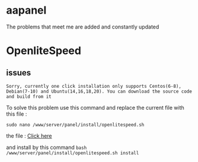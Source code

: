 # aapanel
The problems that meet me are added and constantly updated


# OpenliteSpeed
## issues

``
Sorry, currently one click installation only supports Centos(6-8), Debian(7-10) and Ubuntu(14,16,18,20).
You can download the source code and build from it
``

To solve this problem use this command and replace the current file with this file :

``
sudo nano /www/server/panel/install/openlitespeed.sh
``

the file : [Click here](https://github.com/aashahin/aaPanel/blob/main/openlitespeed/openlitespeed.sh)

and install by this command  `` bash /www/server/panel/install/openlitespeed.sh install ``

